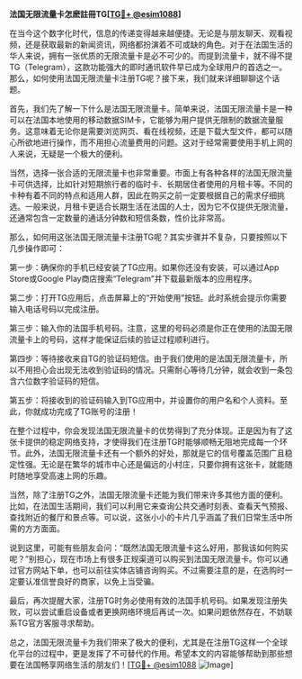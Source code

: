 **法国无限流量卡怎麽註冊TG[[TG💪+ @esim1088](https://t.me/s/esim1088)]**

在当今这个数字化时代，信息的传递变得越来越便捷。无论是与朋友聊天、观看视频，还是获取最新的新闻资讯，网络都扮演着不可或缺的角色。对于在法国生活的华人来说，拥有一张优质的无限流量卡是必不可少的。而提到流量卡，就不得不提TG（Telegram），这款功能强大的即时通讯软件早已成为全球用户的首选之一。那么，如何使用法国无限流量卡注册TG呢？接下来，我们就来详细聊聊这个话题。

首先，我们先了解一下什么是法国无限流量卡。简单来说，法国无限流量卡是一种可以在法国本地使用的移动数据SIM卡，它能够为用户提供无限制的数据流量服务。这意味着无论你是需要浏览网页、看在线视频，还是下载大型文件，都可以随心所欲地进行操作，而不用担心流量费用的问题。这对于经常需要使用手机上网的人来说，无疑是一个极大的便利。

当然，选择一张合适的无限流量卡也非常重要。市面上有各种各样的法国无限流量卡可供选择，比如针对短期旅行者的临时卡、长期居住者使用的月租卡等。不同的卡种有着不同的特点和适用人群，因此在购买之前一定要根据自己的需求仔细挑选。一般来说，月租卡更适合长期生活在法国的人士，因为它不仅提供无限流量，还通常包含一定数量的通话分钟数和短信条数，性价比非常高。

那么，如何用这张法国无限流量卡注册TG呢？其实步骤并不复杂，只要按照以下几步操作即可：

第一步：确保你的手机已经安装了TG应用。如果你还没有安装，可以通过App Store或Google Play商店搜索“Telegram”并下载最新版本的应用程序。

第二步：打开TG应用后，点击屏幕上的“开始使用”按钮。此时系统会提示你需要输入电话号码以完成注册。

第三步：输入你的法国手机号码。注意，这里的号码必须是你正在使用的法国无限流量卡上的号码，这样才能保证后续的验证过程顺利进行。

第四步：等待接收来自TG的验证码短信。由于我们使用的是法国无限流量卡，所以不用担心会出现无法收到验证码的情况。只需耐心等待几分钟，就会收到一条包含六位数字验证码的短信。

第五步：将接收到的验证码输入到TG应用中，并设置你的用户名和个人资料。至此，你就成功完成了TG账号的注册！

在整个过程中，你会发现法国无限流量卡的优势得到了充分体现。正是因为有了这张卡提供的稳定网络支持，才使得我们在注册TG时能够顺畅无阻地完成每一个环节。此外，法国无限流量卡还有一个额外的好处，那就是它的信号覆盖范围广且稳定性强。无论是在繁华的城市中心还是偏远的小村庄，只要你拥有这张卡，就能随时随地享受高速上网的乐趣。

当然，除了注册TG之外，法国无限流量卡还能为我们带来许多其他方面的便利。比如，在法国生活期间，我们可以利用它来查询公共交通时刻表、查看天气预报、查找附近的餐厅和景点等。可以说，这张小小的卡片几乎涵盖了我们日常生活中所需的方方面面。

说到这里，可能有些朋友会问：“既然法国无限流量卡这么好用，那我该如何购买呢？”别担心，现在市场上有很多正规渠道可以购买到法国无限流量卡。你可以通过官方网站下单，也可以前往实体店铺咨询购买。不过需要注意的是，在选购时一定要认准信誉良好的商家，以免上当受骗。

最后，再次提醒大家，注册TG时务必使用有效的法国手机号码。如果发现注册失败，可以尝试重启设备或者更换网络环境后再试一次。如果问题依然存在，不妨联系TG官方客服寻求帮助。

总之，法国无限流量卡为我们带来了极大的便利，尤其是在注册TG这样一个全球化平台的过程中，更是发挥了不可替代的作用。希望本文的内容能够帮助到那些想要在法国畅享网络生活的朋友们！[[TG💪+ @esim1088](https://t.me/s/esim1088) ![Image](https://i.postimg.cc/4NQfJmqS/Snipaste-2025-05-13-00-14-12.png)]